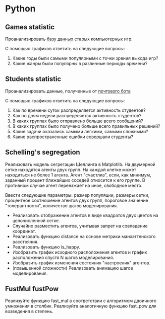 # Python

<h2>Games statistic</h2>
Проанализировать <a href="https://github.com/Newbilius/Old-Games_DOS_Game_Gauntlet/blob/master/GAMES.csv">базу данных</a> старых компьютерных игр.

С помощью графиков ответить на следующие вопросы:

  1. Какие годы были самыми популярными с точки зрения выхода игр?
  2. Какие жанры были популярны в различные периоды времени?

<h2>Students statistic</h2>
Проанализировать данные, полученные от <a href="https://github.com/true-grue/kispython/tree/main/pract3"> почтового бота</a>

С помощью графиков ответить на следующие вопросы:

  1. Как по времени суток распределяется активность студентов?
  2. Как по дням недели распределяется активность студентов?
  3. В каких группах было отправлено больше всего сообщений?
  4. В каких группах было получено больше всего правильных решений?
  5. Какие задачи оказались самыми легкими, самыми сложными?
  6. Какие распространенные ошибки совершали студенты?

<h2>Schelling's segregation</h2>

Реализовать модель сегрегации Шеллинга в Matplotlib. На двумерной сетке находятся агенты двух групп. На каждой клетке может находиться не более 1 агента. Агент "счастлив", если, как минимум, заданный процент ближайших соседей относится к его группе. В противном случае агент переезжает на иное, свободное место.

Ввести следующие параметры: размер популяции, размеры сетки, процентное соотношение агентов двух групп, пороговое значение "толерантности", количество шагов моделирования.
<ul>
<li>Реализовать отображение агентов в виде квадратов двух цветов на целочисленной сетке.</li>
<li>Случайно разместить агентов, учитывая запрет на совпадение координат.</li>
<li>Реализовать функцию distance на основе метрики манхэттенского расстояния.</li>
<li>Реализовать функцию is_happy.</li>
<li>Изобразить график исходного расположения агентов и график расположения спустя N шагов моделирования.</li>
<li>Изобразить график изменения состояния "настроения" агентов.</li>
<li>(повышенной сложности) Реализовать анимацию шагов моделирования.</li>
</ul>

<h2>FustMul fustPow</h2>

Реализуйте функцию fast_mul в соответствии с алгоритмом двоичного умножения в столбик.
Реализуйте аналогичную функцию fast_pow для возведения в степень.
